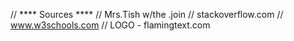 // **** Sources ****
// Mrs.Tish w/the .join
// stackoverflow.com
// www.w3schools.com
// LOGO - flamingtext.com
